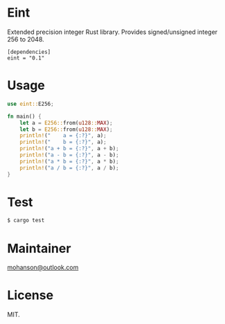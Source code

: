 # Eint

Extended precision integer Rust library. Provides signed/unsigned integer 256 to 2048.

```text
[dependencies]
eint = "0.1"
```

# Usage

```rs
use eint::E256;

fn main() {
    let a = E256::from(u128::MAX);
    let b = E256::from(u128::MAX);
    println!("    a = {:?}", a);
    println!("    b = {:?}", a);
    println!("a + b = {:?}", a + b);
    println!("a - b = {:?}", a - b);
    println!("a * b = {:?}", a * b);
    println!("a / b = {:?}", a / b);
}
```

# Test

```sh
$ cargo test
```

# Maintainer

mohanson@outlook.com

# License

MIT.
